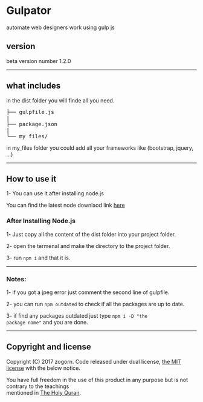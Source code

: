 # Gulpator

automate web designers work using gulp js

## version

beta version number 1.2.0

****

## what includes
in the dist folder you will finde all you need.

<pre>
├── gulpfile.js
|
├── package.json
|
└── my_files/
</pre>

in my_files folder you could add all your frameworks like (bootstrap, jquery, ...)

****

## How to use it

1- You can use it after installing node.js

You can find the latest node downlaod link [here](https://nodejs.org/en/)

### After Installing Node.js

1- Just copy all the content of the dist folder into your project folder.

2- open the termenal and make the directory to the project folder.

3- run <code>npm i</code> and that it is.

****

### Notes:

1- if you got a jpeg error just comment the second line of gulpfile.

2- you can run <code>npm outdated</code> to check if all the packages are up to date.

3- if find any packages outdated just type <code>npm i -D "the package name"</code> and you are done.

****

## Copyright and license

Copyright (C) 2017 zogorn. Code released under dual license, [the MIT license](https://github.com/zogorn/gulpator/blob/master/LICENSE.md) with the below notice.

You have full freedom in the use of this product in any purpose but is not contrary to the teachings  
mentioned in [The Holy Quran](http://quran.ksu.edu.sa/index.php?l=en#aya=1_1&m=hafs&qaree=husary&trans=en_sh).
